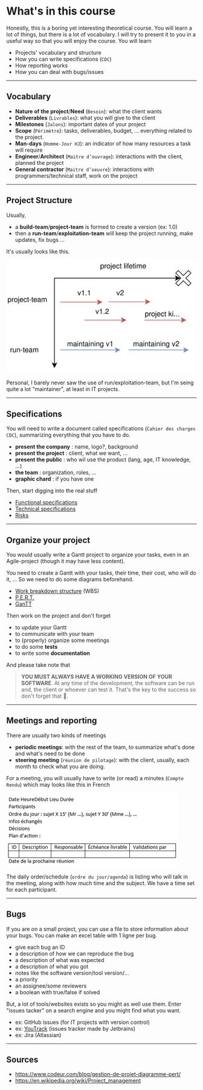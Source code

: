 # What's in this course

Honestly, this is a boring yet interesting theoretical
course. You will learn a lot of things, but there is
a lot of vocabulary. I will try to present it to you in a
useful way so that you will enjoy the course.
You will learn

* Projects' vocabulary and structure
* How you can write specifications (``CDC``)
* How reporting works
* How you can deal with bugs/issues

<hr class="sl">

## Vocabulary

* **Nature of the project**/**Need** (``Besoin``): what the client wants
* **Deliverables** (``Livrables``): what you will give to the client
* **Milestones** (``Jalons``): important dates of your project
* **Scope** (``Périmètre``): tasks, deliverables, budget, ... everything
  related to the project.
* **Man-days** (`Homme-Jour HJ`): an indicator of how many resources
  a task will require
* **Engineer**/**Architect** (``Maitre d’ouvrage``): interactions with the client, planned the project
* **General contractor** (``Maitre d’oeuvre``): interactions with programmers/technical staff, work on the project

<hr class="sr">

## Project Structure

Usually,

* a **build-team**/**project-team** is formed to create a version (ex: 1.0)
* then a **run-team**/**exploitation-team** will keep the project
  running, make updates, fix bugs ...

It's usually looks like this.

![lifecycle](lifecycle.svg)

Personal, I barely never saw
the use of run/exploitation-team, but I'm seing quite
a lot "maintainer", at least in IT projects.

<hr class="sl">

## Specifications

You will need to write a document called
specifications (``Cahier des charges CDC``),
summarizing everything that you have to do.

* **present the company**  : name, logo?, background
* **present the project** : client, what we want, ...
* **present the public** : who wil use the product (lang, age, IT
  knowledge, ...)
* **the team** : organization, roles, ...
* **graphic chard** : if you have one

Then, start digging into the real stuff

* [Functional specifications](cdc/fs.md)
* [Technical specifications](cdc/ts.md)
* [Risks](cdc/risks.md)

<hr class="sr">

## Organize your project

You would usually write a Gantt project to organize your tasks,
even in an Agile-project (though it may have less content).

You need to create a Gantt with your tasks, their time, 
their cost, who will do it, ... 
So we need to do some diagrams beforehand.

* [Work breakdown structure](tools/wbs.md) (WBS)
* [P.E.R.T.](tools/pert.md)
* [GanTT](tools/gantt.md)

Then work on the project and don't forget

* to update your Gantt
* to communicate with your team
* to (properly) organize some meetings
* to do some **tests**
* to write some **documentation**

And please take note that

> **YOU MUST ALWAYS HAVE A WORKING VERSION
> OF YOUR SOFTWARE**. At any time of the development,
> the software can be run and, the client or whoever
> can test it. That's the key to the success
> so don't forget that 🧐.

<hr class="sl">

## Meetings and reporting

There are usually two kinds of meetings

* **periodic meetings**: with the rest of the team,
  to summarize what's done and what's need to be done
* **steering meeting** (``réunion de pilotage``):
  with the client, 
  usually, each month to check what you are doing.
  
For a meeting, you will usually have to write (or read)
a minutes (``Compte Rendu``) which may looks like this
in French

![cr](tools/images/cr.png)

The daily order/schedule (``ordre du jour/agenda``) 
is listing who will talk in the meeting,
along with how much time and the subject.
We have a time set for each participant.

<hr class="sr">

## Bugs

If you are on a small project, you can use
a file to store information about your bugs.
You can make an excel table with 1 ligne per bug.

* give each bug an ID
* a description of how we can reproduce the bug
* a description of what was expected
* a description of what you got
* notes like the software version/tool version/...
* a priority
* an assignee/some reviewers
* a boolean with true/false if solved

But, a lot of tools/websites exists so you
might as well use them. Enter "issues tacker"
on a search engine and you might find what you
want. 

* ex: GitHub issues (for IT projects with version control)
* ex: [YouTrack](https://www.jetbrains.com/youtrack/) (issues tracker made by Jetbrains)
* ex: Jira (Atlassian)

<hr class="sl">

## Sources

* <https://www.codeur.com/blog/gestion-de-projet-diagramme-pert/>
* <https://en.wikipedia.org/wiki/Project_management>